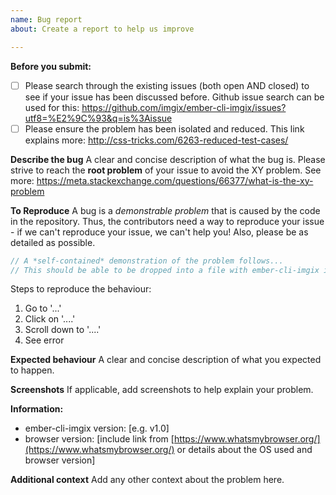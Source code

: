 ```yaml
---
name: Bug report
about: Create a report to help us improve

---
```


**Before you submit:**

- [ ] Please search through the existing issues (both open AND closed) to see if your issue has been discussed before. Github issue search can be used for this: https://github.com/imgix/ember-cli-imgix/issues?utf8=%E2%9C%93&q=is%3Aissue
- [ ] Please ensure the problem has been isolated and reduced. This link explains more: http://css-tricks.com/6263-reduced-test-cases/

**Describe the bug**
A clear and concise description of what the bug is. Please strive to reach the **root problem** of your issue to avoid the XY problem. See more: https://meta.stackexchange.com/questions/66377/what-is-the-xy-problem

**To Reproduce**
A bug is a _demonstrable problem_ that is caused by the code in the repository. Thus, the contributors need a way to reproduce your issue - if we can't reproduce your issue, we can't help you! Also, please be as detailed as possible.

```js
// A *self-contained* demonstration of the problem follows...
// This should be able to be dropped into a file with ember-cli-imgix installed and just work
```

Steps to reproduce the behaviour:

1.  Go to '...'
2.  Click on '....'
3.  Scroll down to '....'
4.  See error

**Expected behaviour**
A clear and concise description of what you expected to happen.

**Screenshots**
If applicable, add screenshots to help explain your problem.

**Information:**

- ember-cli-imgix version: [e.g. v1.0]
- browser version: [include link from [https://www.whatsmybrowser.org/](https://www.whatsmybrowser.org/) or details about the OS used and browser version]

**Additional context**
Add any other context about the problem here.
